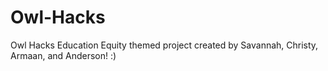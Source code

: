 # Owl-Hacks
Owl Hacks Education Equity themed project created by Savannah, Christy, Armaan, and Anderson! :) 
